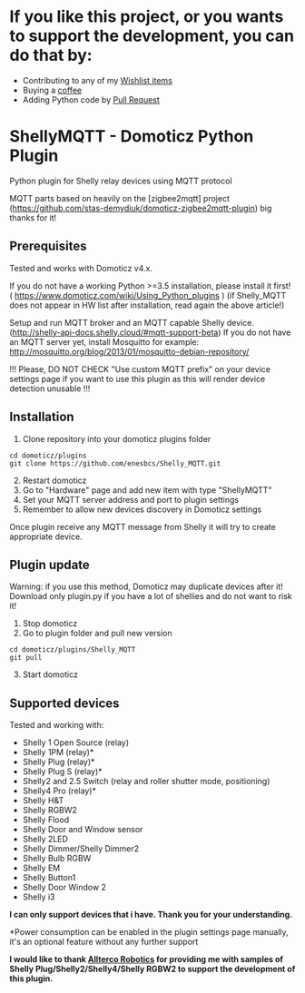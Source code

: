 # If you like this project, or you wants to support the development, you can do that by:
- Contributing to any of my [Wishlist items](https://www.wishlist.com/wishlist/NZvjYJ)
- Buying a [coffee](https://ko-fi.com/I3I514LLW)
- Adding Python code by [Pull Request](https://github.com/enesbcs/Shelly_MQTT/pulls)

# ShellyMQTT - Domoticz Python Plugin
Python plugin for Shelly relay devices using MQTT protocol

MQTT parts based on heavily on the [zigbee2mqtt] project (https://github.com/stas-demydiuk/domoticz-zigbee2mqtt-plugin) 
big thanks for it!

## Prerequisites

Tested and works with Domoticz v4.x.

If you do not have a working Python >=3.5 installation, please install it first! ( https://www.domoticz.com/wiki/Using_Python_plugins )
(if Shelly_MQTT does not appear in HW list after installation, read again the above article!)

Setup and run MQTT broker and an MQTT capable Shelly device. (http://shelly-api-docs.shelly.cloud/#mqtt-support-beta)
If you do not have an MQTT server yet, install Mosquitto for example:
http://mosquitto.org/blog/2013/01/mosquitto-debian-repository/

!!! Please, DO NOT CHECK "Use custom MQTT prefix" on your device settings page if you want to use this plugin as this will render device detection unusable !!!

## Installation

1. Clone repository into your domoticz plugins folder
```
cd domoticz/plugins
git clone https://github.com/enesbcs/Shelly_MQTT.git
```
2. Restart domoticz
3. Go to "Hardware" page and add new item with type "ShellyMQTT"
4. Set your MQTT server address and port to plugin settings
5. Remember to allow new devices discovery in Domoticz settings

Once plugin receive any MQTT message from Shelly it will try to create appropriate device.

## Plugin update

Warning: if you use this method, Domoticz may duplicate devices after it! Download only plugin.py if you have a lot of shellies and do not want to risk it!

1. Stop domoticz
2. Go to plugin folder and pull new version
```
cd domoticz/plugins/Shelly_MQTT
git pull
```
3. Start domoticz

## Supported devices

Tested and working with:
 - Shelly 1 Open Source (relay)
 - Shelly 1PM (relay)*
 - Shelly Plug (relay)*
 - Shelly Plug S (relay)*
 - Shelly2 and 2.5 Switch (relay and roller shutter mode, positioning)
 - Shelly4 Pro (relay)*
 - Shelly H&T
 - Shelly RGBW2
 - Shelly Flood
 - Shelly Door and Window sensor
 - Shelly 2LED
 - Shelly Dimmer/Shelly Dimmer2
 - Shelly Bulb RGBW
 - Shelly EM
 - Shelly Button1
 - Shelly Door Window 2
 - Shelly i3

**I can only support devices that i have. Thank you for your understanding.**

*Power consumption can be enabled in the plugin settings page manually, it's an optional feature without any further support

**I would like to thank [Allterco Robotics](https://allterco.com/en/Shelly) for providing me with samples of Shelly Plug/Shelly2/Shelly4/Shelly RGBW2 to support the development of this plugin.**
